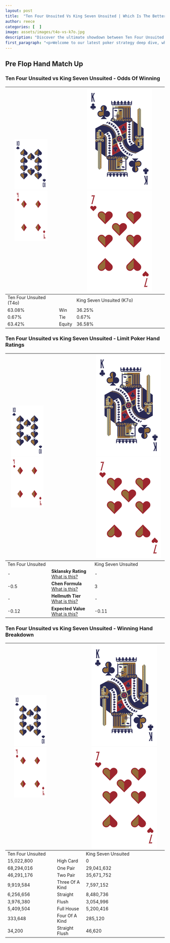 ```yaml
---
layout: post
title:  "Ten Four Unsuited Vs King Seven Unsuited | Which Is The Better Hand In Poker? A Complete Guide"
author: reece
categories: [  ]
image: assets/images/t4o-vs-k7o.jpg
description: "Discover the ultimate showdown between Ten Four Unsuited and King Seven Unsuited in poker! Uncover the odds, strategies, and scenarios where one hand triumphs over the other. Get ready to up your poker game with this thrilling analysis."
first_paragraph: "<p>Welcome to our latest poker strategy deep dive, where we're pitting two distinct hands against each other in a high-stakes showdown: Ten Four Unsuited vs King Seven Unsuited.</p><p>In the dynamic world of poker, every decision counts, and knowing which hand holds the upper hand is key to your success at the table.</p><p>In this article, we'll dissect these two hands, explore the scenarios where one dominates the other, and equip you with the knowledge to make strategic choices that can tip the odds in your favor.</p><p>Get ready to unravel the intriguing dynamics of these poker hands and elevate your game to new heights.</p>"
---
```




[comment]: # (sp0)

## Pre Flop Hand Match Up

<div class="table hand-ratings" markdown="1"> 



### Ten Four Unsuited vs King Seven Unsuited - Odds Of Winning


    
| ![image info](assets/images/hand1/T.png) ![image info](assets/images/hand1/4o.png) |  | ![image info](assets/images/hand2/K.png) ![image info](assets/images/hand2/7o.png) |
| -------- | -------- | -------- |
| Ten Four Unsuited (T4o) |  | King Seven Unsuited (K7o) |
| 63.08% | Win | 36.25% |
| 0.67% | Tie | 0.67% |
| 63.42% | Equity | 36.58% |




[comment]: # (sp1)



### Ten Four Unsuited vs King Seven Unsuited - Limit Poker Hand Ratings


    
| ![image info](assets/images/hand1/T.png) ![image info](assets/images/hand1/4o.png) |  | ![image info](assets/images/hand2/K.png) ![image info](assets/images/hand2/7o.png) |
| -------- | -------- | -------- |
| Ten Four Unsuited |  | King Seven Unsuited |
| - | **Sklansky Rating** [What is this?](/sklansky-rating-explained) | - |
| -0.5 | **Chen Formula** [What is this?](/chen-formula-explained) | 3 |
| - | **Hellmuth Tier** [What is this?](/Hellmuth-tier-explained) | - |
| -0.12 | **Expected Value** [What is this?](/expected-value-explained) | -0.11 |




[comment]: # (sp2)



### Ten Four Unsuited vs King Seven Unsuited - Winning Hand Breakdown


    
| ![image info](assets/images/hand1/T.png) ![image info](assets/images/hand1/4o.png) |  | ![image info](assets/images/hand2/K.png) ![image info](assets/images/hand2/7o.png) |
| -------- | -------- | -------- |
| Ten Four Unsuited |  | King Seven Unsuited |
| 15,022,800 | High Card | 0 |
| 68,294,016 | One Pair | 29,041,632 |
| 46,291,176 | Two Pair | 35,671,752 |
| 9,919,584 | Three Of A Kind | 7,597,152 |
| 6,256,656 | Straight | 8,480,736 |
| 3,976,380 | Flush | 3,054,996 |
| 5,409,504 | Full House | 5,200,416 |
| 333,648 | Four Of A Kind | 285,120 |
| 34,200 | Straight Flush | 46,620 |




[comment]: # (sp3)



</div>

[comment]: # (sp4)



[comment]: # (sp5)

